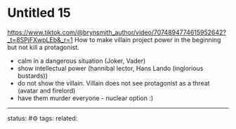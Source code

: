 # Untitled 15
https://www.tiktok.com/@brynsmith_author/video/7074894774615952642?_t=8SPjFXwpLEb&_r=1
How to make villain project power in the beginning but not kill a protagonist.
 - calm in a dangerous situation (Joker, Vader)
 - show intellectual power (hannibal lector, Hans Lando (inglorious bustards))
 - do not show the villain. Villain does not see protagonist as a threat (avatar and firelord)
 - have them murder everyone - nuclear option :)
 


---
status: #⚙️ 
tags: 
related: 